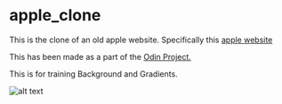 # apple_clone
 This is the clone of an old apple website.
 Specifically this [apple website](http://archive.fo/UW4oR)
 
 This has been made as a part of the [Odin Project.](https://www.theodinproject.com/courses/html5-and-css3/lessons/building-with-backgrounds-and-gradients)
 
This is for training Background and Gradients.
 
 

 ![alt text](https://i.imgur.com/paAFzXE.png)
